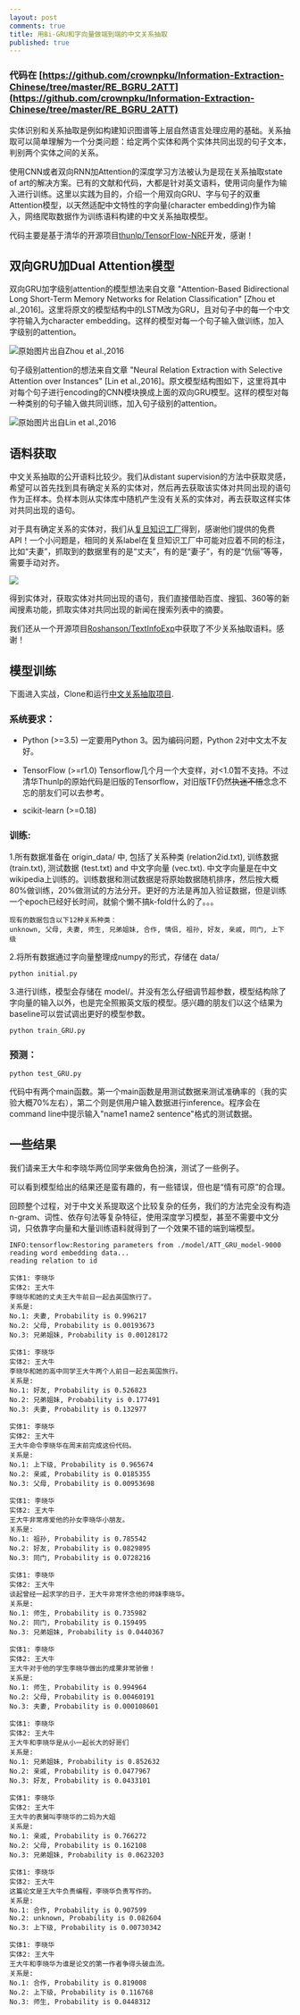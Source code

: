 ```yaml
---
layout: post
comments: true
title: 用Bi-GRU和字向量做端到端的中文关系抽取
published: true
---
```


### 代码在 [https://github.com/crownpku/Information-Extraction-Chinese/tree/master/RE_BGRU_2ATT](https://github.com/crownpku/Information-Extraction-Chinese/tree/master/RE_BGRU_2ATT)

实体识别和关系抽取是例如构建知识图谱等上层自然语言处理应用的基础。关系抽取可以简单理解为一个分类问题：给定两个实体和两个实体共同出现的句子文本，判别两个实体之间的关系。

使用CNN或者双向RNN加Attention的深度学习方法被认为是现在关系抽取state of art的解决方案。已有的文献和代码，大都是针对英文语料，使用词向量作为输入进行训练。这里以实践为目的，介绍一个用双向GRU、字与句子的双重Attention模型，以天然适配中文特性的字向量(character embedding)作为输入，网络爬取数据作为训练语料构建的中文关系抽取模型。

代码主要是基于清华的开源项目[thunlp/TensorFlow-NRE](https://github.com/thunlp/TensorFlow-NRE)开发，感谢！


## 双向GRU加Dual Attention模型

双向GRU加字级别attention的模型想法来自文章 "Attention-Based Bidirectional Long Short-Term Memory Networks for Relation Classification" [Zhou et al.,2016]。这里将原文的模型结构中的LSTM改为GRU，且对句子中的每一个中文字符输入为character embedding。这样的模型对每一个句子输入做训练，加入字级别的attention。

![原始图片出自Zhou et al.,2016](/images/201708/1.jpg)

句子级别attention的想法来自文章 "Neural Relation Extraction with Selective Attention over Instances" [Lin et al.,2016]。原文模型结构图如下，这里将其中对每个句子进行encoding的CNN模块换成上面的双向GRU模型。这样的模型对每一种类别的句子输入做共同训练，加入句子级别的attention。

![原始图片出自Lin et al.,2016](/images/201708/2.jpg)


## 语料获取

中文关系抽取的公开语料比较少。我们从distant supervision的方法中获取灵感，希望可以首先找到具有确定关系的实体对，然后再去获取该实体对共同出现的语句作为正样本。负样本则从实体库中随机产生没有关系的实体对，再去获取这样实体对共同出现的语句。

对于具有确定关系的实体对，我们从[复旦知识工厂](http://kw.fudan.edu.cn/)得到，感谢他们提供的免费API！一个小问题是，相同的关系label在复旦知识工厂中可能对应着不同的标注，比如“夫妻”，抓取到的数据里有的是“丈夫”，有的是“妻子”，有的是“伉俪”等等，需要手动对齐。

![](images/201708/5.png)

得到实体对，获取实体对共同出现的语句，我们直接借助百度、搜狐、360等的新闻搜素功能，抓取实体对共同出现的新闻在搜索列表中的摘要。

我们还从一个开源项目[Roshanson/TextInfoExp](https://github.com/Roshanson/TextInfoExp)中获取了不少关系抽取语料。感谢！


## 模型训练

下面进入实战，Clone和运行[中文关系抽取项目](https://github.com/crownpku/Information-Extraction-Chinese/tree/master/RE_BGRU_2ATT).

### 系统要求：

* Python (>=3.5)  一定要用Python 3。因为编码问题，Python 2对中文太不友好。

* TensorFlow (>=r1.0) Tensorflow几个月一个大变样，对<1.0暂不支持。不过清华Thunlp的原始代码是旧版的Tensorflow，对旧版TF仍然~~执迷不悟~~念念不忘的朋友们可以去参考。

* scikit-learn (>=0.18)

### 训练:

1.所有数据准备在 origin_data/ 中, 包括了关系种类 (relation2id.txt), 训练数据 (train.txt), 测试数据 (test.txt) and 中文字向量 (vec.txt). 中文字向量是在中文wikipedia上训练的。训练数据和测试数据是将原始数据随机排序，然后按大概80%做训练，20%做测试的方法分开。更好的方法是再加入验证数据，但是训练一个epoch已经好长时间，就偷个懒不搞k-fold什么的了。。。

```
现有的数据包含以下12种关系种类：
unknown, 父母, 夫妻, 师生, 兄弟姐妹, 合作, 情侣, 祖孙, 好友, 亲戚, 同门, 上下级
```

2.将所有数据通过字向量整理成numpy的形式，存储在 data/

```
python initial.py
```

3.进行训练，模型会存储在 model/。并没有怎么仔细调节超参数，模型结构除了字向量的输入以外，也是完全照搬英文版的模型。感兴趣的朋友们以这个结果为baseline可以尝试调出更好的模型参数。

```
python train_GRU.py
```


### 预测：

```
python test_GRU.py
```

代码中有两个main函数。第一个main函数是用测试数据来测试准确率的（我的实验大概70%左右），第二个则是供用户输入数据进行inference。程序会在command line中提示输入"name1 name2 sentence"格式的测试数据。


## 一些结果

我们请来王大牛和李晓华两位同学来做角色扮演，测试了一些例子。

可以看到模型给出的结果还是蛮有趣的，有一些错误，但也是“情有可原”的合理。

回顾整个过程，对于中文关系提取这个比较复杂的任务，我们的方法完全没有构造n-gram、词性、依存句法等复杂特征，使用深度学习模型，甚至不需要中文分词，只依靠字向量和大量训练语料就得到了一个效果不错的端到端模型。

```
INFO:tensorflow:Restoring parameters from ./model/ATT_GRU_model-9000
reading word embedding data...
reading relation to id

实体1: 李晓华
实体2: 王大牛
李晓华和她的丈夫王大牛前日一起去英国旅行了。
关系是:
No.1: 夫妻, Probability is 0.996217
No.2: 父母, Probability is 0.00193673
No.3: 兄弟姐妹, Probability is 0.00128172

实体1: 李晓华
实体2: 王大牛
李晓华和她的高中同学王大牛两个人前日一起去英国旅行。
关系是:
No.1: 好友, Probability is 0.526823
No.2: 兄弟姐妹, Probability is 0.177491
No.3: 夫妻, Probability is 0.132977

实体1: 李晓华
实体2: 王大牛
王大牛命令李晓华在周末前完成这份代码。
关系是:
No.1: 上下级, Probability is 0.965674
No.2: 亲戚, Probability is 0.0185355
No.3: 父母, Probability is 0.00953698

实体1: 李晓华
实体2: 王大牛
王大牛非常疼爱他的孙女李晓华小朋友。
关系是:
No.1: 祖孙, Probability is 0.785542
No.2: 好友, Probability is 0.0829895
No.3: 同门, Probability is 0.0728216

实体1: 李晓华
实体2: 王大牛
谈起曾经一起求学的日子，王大牛非常怀念他的师妹李晓华。
关系是:
No.1: 师生, Probability is 0.735982
No.2: 同门, Probability is 0.159495
No.3: 兄弟姐妹, Probability is 0.0440367

实体1: 李晓华
实体2: 王大牛
王大牛对于他的学生李晓华做出的成果非常骄傲！
关系是:
No.1: 师生, Probability is 0.994964
No.2: 父母, Probability is 0.00460191
No.3: 夫妻, Probability is 0.000108601

实体1: 李晓华
实体2: 王大牛
王大牛和李晓华是从小一起长大的好哥们
关系是:
No.1: 兄弟姐妹, Probability is 0.852632
No.2: 亲戚, Probability is 0.0477967
No.3: 好友, Probability is 0.0433101

实体1: 李晓华
实体2: 王大牛
王大牛的表舅叫李晓华的二妈为大姐
关系是:
No.1: 亲戚, Probability is 0.766272
No.2: 父母, Probability is 0.162108
No.3: 兄弟姐妹, Probability is 0.0623203

实体1: 李晓华
实体2: 王大牛
这篇论文是王大牛负责编程，李晓华负责写作的。
关系是:
No.1: 合作, Probability is 0.907599
No.2: unknown, Probability is 0.082604
No.3: 上下级, Probability is 0.00730342

实体1: 李晓华
实体2: 王大牛
王大牛和李晓华为谁是论文的第一作者争得头破血流。
关系是:
No.1: 合作, Probability is 0.819008
No.2: 上下级, Probability is 0.116768
No.3: 师生, Probability is 0.0448312
```

